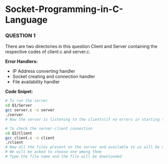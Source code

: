 # Socket-Programming-in-C-Language 

### QUESTION 1

There are two directories in this question Client and Server containing the respective codes of client.c and server.c. 

**Error Handlers:**

- IP Address converting handler
- Socket creating and connection handler
- File availability handler

**Code Snipet:**

  ```bash
  # To run the server
  cd Q1/Server
  gcc server.c -o server
  ./server
  # Now the server is listening to the clients(if no errors in starting the server).
  ```

```bash
# To check the server-client connection
cd Q2/Client
gcc client.c -o client
./client
# Now all the files present on the server and available to us will be displayed 
# We will be asked to choose one among them
# Type the file name and the file will be downloaded
```
